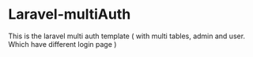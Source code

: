 # Laravel-multiAuth
This is the laravel multi auth template ( with multi tables, admin and user. Which have different login page )
